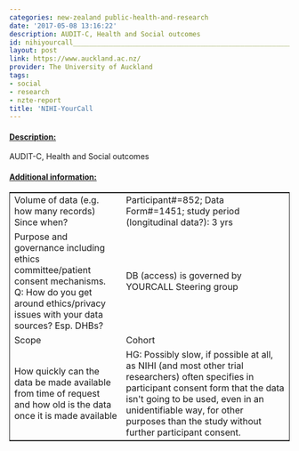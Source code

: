 ```yaml
---
categories: new-zealand public-health-and-research
date: '2017-05-08 13:16:22'
description: AUDIT-C, Health and Social outcomes
id: nihiyourcall_______________________________________________________________
layout: post
link: https://www.auckland.ac.nz/
provider: The University of Auckland
tags:
- social
- research
- nzte-report
title: 'NIHI-YourCall                                                               '
---
```



 <h4> <u>Description:</u> </h4>
AUDIT-C, Health and Social outcomes
 <h4> <u>Additional information:</u> </h4>
 <table style="border: 1px solid">
 <tr> <td width="40%">Volume of data (e.g. how many records)
Since when?</td> <td>Participant#=852; Data Form#=1451; study period (longitudinal data?): 3 yrs</td> </tr>
 <tr> <td width="40%">Purpose and governance including ethics committee/patient consent mechanisms. Q: How do you get around ethics/privacy issues with your data sources? Esp. DHBs?</td> <td>DB (access) is governed by YOURCALL Steering group</td> </tr>
 <tr> <td width="40%">Scope</td> <td>Cohort</td> </tr>
 <tr> <td width="40%">How quickly can the data be made available from time of request and how old is the data once it is made available</td> <td>HG: Possibly slow, if possible at all, as NIHI (and most other trial researchers) often specifies in participant consent form that the data isn't going to be used, even in an unidentifiable way, for other purposes than the study without further participant consent.</td> </tr>
 </table>